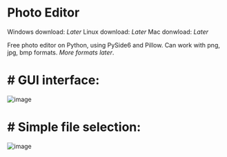 # Photo Editor

Windows download: *Later*
Linux download: *Later*
Mac donwload: *Later*

Free photo editor on Python, using PySide6 and Pillow. Can work with png, jpg, bmp formats. *More formats later*.

# # GUI interface:
![image](https://github.com/redshoot8/PhotoEditorProject/assets/98647870/37534dd8-3ea8-43a6-8379-3d82a8c9d55d)

# # Simple file selection:
![image](https://github.com/redshoot8/PhotoEditorProject/assets/98647870/2f6cf243-90c3-4644-845b-0557c65953b2)
